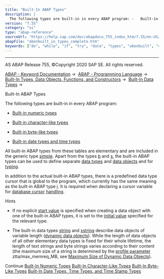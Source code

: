 ```yaml
---
title: "Built-In ABAP Types"
description: |
  The following types are built-in in every ABAP program: -   Built-in numeric types(https://help.sap.com/doc/abapdocu_755_index_htm/7.55/en-US/abenbuiltin_types_numeric.htm) -   Built-in character-like types(https://help.sap.com/doc/abapdocu_755_index_htm/7.55/en-US/abenbuiltin_types_character.ht
version: "7.55"
category: "ui"
type: "abap-reference"
sourceUrl: "https://help.sap.com/doc/abapdocu_755_index_htm/7.55/en-US/abenbuilt_in_types_complete.htm"
abapFile: "abenbuilt_in_types_complete.htm"
keywords: ["do", "while", "if", "try", "data", "types", "abenbuilt", "complete"]
---
```


* * *

AS ABAP Release 755, ©Copyright 2020 SAP SE. All rights reserved.

[ABAP - Keyword Documentation](https://help.sap.com/doc/abapdocu_755_index_htm/7.55/en-US/abenabap.htm) →  [ABAP - Programming Language](https://help.sap.com/doc/abapdocu_755_index_htm/7.55/en-US/abenabap_reference.htm) →  [Built-In Types, Data Objects, Functions, and Constructors](https://help.sap.com/doc/abapdocu_755_index_htm/7.55/en-US/abenbuilt_in.htm) →  [Built-In Data Types](https://help.sap.com/doc/abapdocu_755_index_htm/7.55/en-US/abenbuilt_in_types.htm) → 

Built-In ABAP Types

The following types are built-in in every ABAP program:

-   [Built-in numeric types](https://help.sap.com/doc/abapdocu_755_index_htm/7.55/en-US/abenbuiltin_types_numeric.htm)

-   [Built-in character-like types](https://help.sap.com/doc/abapdocu_755_index_htm/7.55/en-US/abenbuiltin_types_character.htm)

-   [Built-in byte-like types](https://help.sap.com/doc/abapdocu_755_index_htm/7.55/en-US/abenbuiltin_types_byte.htm)

-   [Built-in date types and time types](https://help.sap.com/doc/abapdocu_755_index_htm/7.55/en-US/abenbuiltin_types_date_time.htm)

All built-in ABAP types from these tables are elementary and are included in the generic type [simple](https://help.sap.com/doc/abapdocu_755_index_htm/7.55/en-US/abenbuilt_in_types_generic.htm). Apart from the types [b](https://help.sap.com/doc/abapdocu_755_index_htm/7.55/en-US/abenbuiltin_types_numeric.htm) and [s](https://help.sap.com/doc/abapdocu_755_index_htm/7.55/en-US/abenbuiltin_types_numeric.htm), the built-in ABAP types can be used to define separate [data types](https://help.sap.com/doc/abapdocu_755_index_htm/7.55/en-US/abendata_type_glosry.htm "Glossary Entry") and [data objects](https://help.sap.com/doc/abapdocu_755_index_htm/7.55/en-US/abendata_object_glosry.htm "Glossary Entry") and for [typing](https://help.sap.com/doc/abapdocu_755_index_htm/7.55/en-US/abentyping_glosry.htm "Glossary Entry").

In addition to the actual built-in ABAP types, there is a predefined data type cursor that is global to the program, which currently has the same meaning as the built-in ABAP type [i](https://help.sap.com/doc/abapdocu_755_index_htm/7.55/en-US/abenbuiltin_types_numeric.htm). It is required when declaring a cursor variable for [database cursor](https://help.sap.com/doc/abapdocu_755_index_htm/7.55/en-US/abendatabase_cursor_glosry.htm "Glossary Entry") [handling](https://help.sap.com/doc/abapdocu_755_index_htm/7.55/en-US/abapopen_cursor.htm).

Hints

-   If no explicit [start value](https://help.sap.com/doc/abapdocu_755_index_htm/7.55/en-US/abenstart_value_glosry.htm "Glossary Entry") is specified when creating a data object with one of the built-in ABAP types, it is set to the [initial value](https://help.sap.com/doc/abapdocu_755_index_htm/7.55/en-US/abeninitial_value_glosry.htm "Glossary Entry") specified for the relevant type.

-   The built-in data types [string](https://help.sap.com/doc/abapdocu_755_index_htm/7.55/en-US/abenbuiltin_types_character.htm) and [xstring](https://help.sap.com/doc/abapdocu_755_index_htm/7.55/en-US/abenbuiltin_types_byte.htm) describe data objects of variable length ([dynamic data objects](https://help.sap.com/doc/abapdocu_755_index_htm/7.55/en-US/abendynamic_data_object_glosry.htm "Glossary Entry")). While the length of data objects of all other elementary data types is fixed for their whole lifetime, the length of text strings and byte strings varies according to their content (the maximum size of a string is determined by the [profile parameter](https://help.sap.com/doc/abapdocu_755_index_htm/7.55/en-US/abenprofile_parameter_glosry.htm "Glossary Entry") ztta/max\_memreq\_MB, see [Maximum Size of Dynamic Data Objects](https://help.sap.com/doc/abapdocu_755_index_htm/7.55/en-US/abenmemory_consumption_2.htm)).
    

Continue
[Built-In Numeric Types](https://help.sap.com/doc/abapdocu_755_index_htm/7.55/en-US/abenbuiltin_types_numeric.htm)
[Built-In Character-Like Types](https://help.sap.com/doc/abapdocu_755_index_htm/7.55/en-US/abenbuiltin_types_character.htm)
[Built-In Byte-Like Types](https://help.sap.com/doc/abapdocu_755_index_htm/7.55/en-US/abenbuiltin_types_byte.htm)
[Built-In Date Types, Time Types, and Time Stamp Types](https://help.sap.com/doc/abapdocu_755_index_htm/7.55/en-US/abenbuiltin_types_date_time.htm)